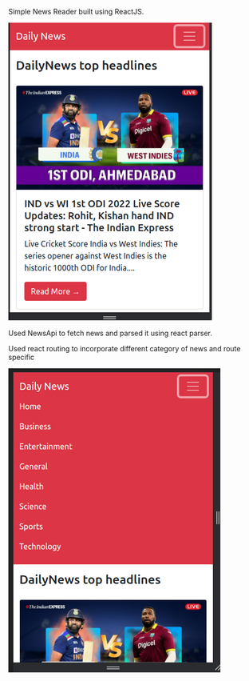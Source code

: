Simple News Reader built using ReactJS.

![](photos/photo1.png)


Used NewsApi to fetch news and parsed it using react parser.



Used react routing to incorporate different category of news and route specific


![](photos/photo2.png)
